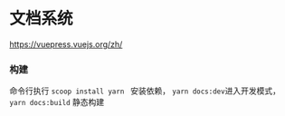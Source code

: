 # 文档系统

https://vuepress.vuejs.org/zh/

### 构建

命令行执行 `scoop install yarn
` 安装依赖， ` yarn docs:dev `进入开发模式，` yarn docs:build` 静态构建